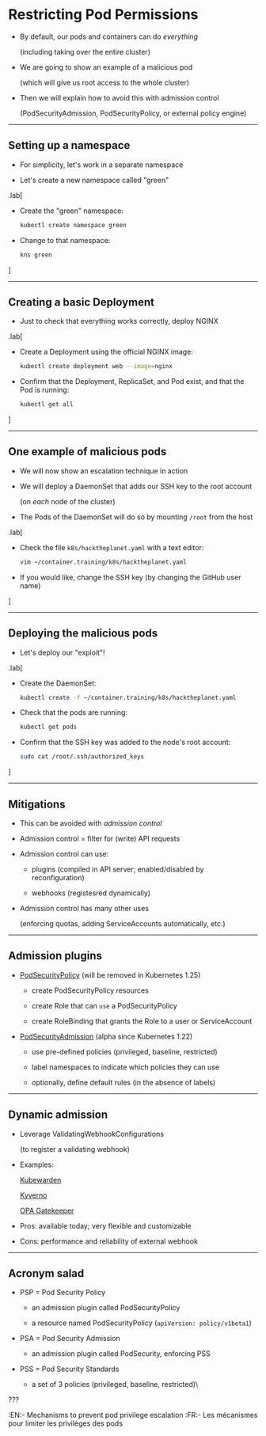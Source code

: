 # Restricting Pod Permissions

- By default, our pods and containers can do *everything*

  (including taking over the entire cluster)

- We are going to show an example of a malicious pod

  (which will give us root access to the whole cluster)

- Then we will explain how to avoid this with admission control

  (PodSecurityAdmission, PodSecurityPolicy, or external policy engine)

---

## Setting up a namespace

- For simplicity, let's work in a separate namespace

- Let's create a new namespace called "green"

.lab[

- Create the "green" namespace:
  ```bash
  kubectl create namespace green
  ```

- Change to that namespace:
  ```bash
  kns green
  ```

]

---

## Creating a basic Deployment

- Just to check that everything works correctly, deploy NGINX

.lab[

- Create a Deployment using the official NGINX image:
  ```bash
  kubectl create deployment web --image=nginx
  ```

- Confirm that the Deployment, ReplicaSet, and Pod exist, and that the Pod is running:
  ```bash
  kubectl get all
  ```

]

---

## One example of malicious pods

- We will now show an escalation technique in action

- We will deploy a DaemonSet that adds our SSH key to the root account

  (on *each* node of the cluster)

- The Pods of the DaemonSet will do so by mounting `/root` from the host

.lab[

- Check the file `k8s/hacktheplanet.yaml` with a text editor:
  ```bash
  vim ~/container.training/k8s/hacktheplanet.yaml
  ```

- If you would like, change the SSH key (by changing the GitHub user name)

]

---

## Deploying the malicious pods

- Let's deploy our "exploit"!

.lab[

- Create the DaemonSet:
  ```bash
  kubectl create -f ~/container.training/k8s/hacktheplanet.yaml
  ```

- Check that the pods are running:
  ```bash
  kubectl get pods
  ```

- Confirm that the SSH key was added to the node's root account:
  ```bash
  sudo cat /root/.ssh/authorized_keys
  ```

]

---

## Mitigations

- This can be avoided with *admission control*

- Admission control = filter for (write) API requests

- Admission control can use:

  - plugins (compiled in API server; enabled/disabled by reconfiguration)

  - webhooks (registesred dynamically)

- Admission control has many other uses

  (enforcing quotas, adding ServiceAccounts automatically, etc.)

---

## Admission plugins

- [PodSecurityPolicy](https://kubernetes.io/docs/concepts/policy/pod-security-policy/) (will be removed in Kubernetes 1.25)

  - create PodSecurityPolicy resources

  - create Role that can `use` a PodSecurityPolicy

  - create RoleBinding that grants the Role to a user or ServiceAccount

- [PodSecurityAdmission](https://kubernetes.io/docs/concepts/security/pod-security-admission/) (alpha since Kubernetes 1.22)

  - use pre-defined policies (privileged, baseline, restricted)

  - label namespaces to indicate which policies they can use

  - optionally, define default rules (in the absence of labels)

---

## Dynamic admission

- Leverage ValidatingWebhookConfigurations

  (to register a validating webhook)

- Examples:

  [Kubewarden](https://www.kubewarden.io/)

  [Kyverno](https://kyverno.io/policies/pod-security/)

  [OPA Gatekeeper](https://github.com/open-policy-agent/gatekeeper)

- Pros: available today; very flexible and customizable

- Cons: performance and reliability of external webhook

---

## Acronym salad

- PSP = Pod Security Policy

  - an admission plugin called PodSecurityPolicy

  - a resource named PodSecurityPolicy (`apiVersion: policy/v1beta1`)

- PSA = Pod Security Admission

  - an admission plugin called PodSecurity, enforcing PSS

- PSS = Pod Security Standards

  - a set of 3 policies (privileged, baseline, restricted)\

???

:EN:- Mechanisms to prevent pod privilege escalation
:FR:- Les mécanismes pour limiter les privilèges des pods
